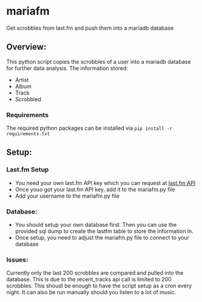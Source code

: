 # mariafm
Get scrobbles from last.fm and push them into a mariadb database

## Overview:
This python script copies the scrobbles of a user into a mariadb database for further data analysis.
The information stored:
 - Artist
 - Album
 - Track
 - Scrobbled

### Requirements
The required python packages can be installed via `pip install -r requirements.txt`

## Setup:
### Last.fm Setup
 - You need your own last.fm API key which you can request at [last.fm API](https://www.last.fm/api "last.fm API")
 - Once youo got your last.fm API key, add it to the mariafm.py file
 - Add your username to the mariafm.py file

### Database:
 - You should setup your own database first. Then you can use the provided sql dump to create the lastfm table to store the information in. 
 - Once setup, you need to adjust the mariafm.py file to connect to your database

### Issues:
Currently only the last 200 scrobbles are compared and pulled into the database. This is due to the recent_tracks api call is limited to 200 scrobbles. This shoudl be enough to have the script setup as a cron every night. It can also be run manually should you listen to a lot of music.
